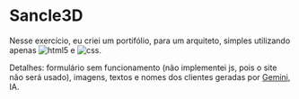 # Sancle3D

Nesse exercício, eu criei um portifólio, para um arquiteto, simples utilizando apenas ![html5](https://img.shields.io/badge/html5-E34F26?style=for-the-badge&logo=html5&logoColor=white) e  ![css](https://img.shields.io/badge/CSS-663399?style=for-the-badge&logo=css&logoColor=white).

Detalhes: formulário sem funcionamento (não implementei js, pois o site não será usado), imagens, textos e nomes dos clientes geradas por [Gemini](https://gemini.google.com/app?hl=pt-BR), IA.
